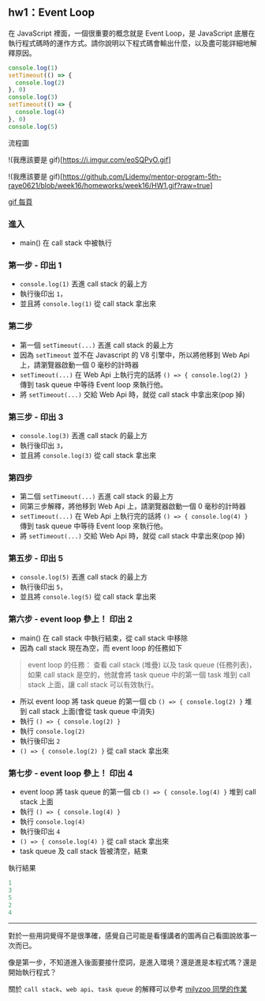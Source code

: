 ## hw1：Event Loop

在 JavaScript 裡面，一個很重要的概念就是 Event Loop，是 JavaScript 底層在執行程式碼時的運作方式。請你說明以下程式碼會輸出什麼，以及盡可能詳細地解釋原因。

```javascript
console.log(1)
setTimeout(() => {
  console.log(2)
}, 0)
console.log(3)
setTimeout(() => {
  console.log(4)
}, 0)
console.log(5)
```


流程圖

!(我應該要是 gif)[https://i.imgur.com/eoSQPyO.gif]

!(我應該要是 gif)[https://github.com/Lidemy/mentor-program-5th-raye0621/blob/week16/homeworks/week16/HW1.gif?raw=true]

[gif 每頁](https://docs.google.com/presentation/d/1uUsxz34jOTUG0HXFa51tt9s_iyK-QUEn/edit?usp=sharing&ouid=109048704341398689294&rtpof=true&sd=true)

### 進入

- main() 在 call stack 中被執行

### 第一步 - 印出 1

- `console.log(1)` 丟進 call stack 的最上方
- 執行後印出 `1`，
- 並且將 `console.log(1)` 從 call stack 拿出來

### 第二步

- 第一個 `setTimeout(...)` 丟進 call stack 的最上方
- 因為 `setTimeout` 並不在 Javascript 的 V8 引擎中，所以將他移到 Web Api 上，請瀏覽器啟動一個 0 毫秒的計時器
- `setTimeout(...)` 在 Web Api 上執行完的話將 `() => { console.log(2) }` 傳到 task queue 中等待 Event loop 來執行他。
- 將 `setTimeout(...)` 交給  Web Api 時，就從 call stack 中拿出來(pop 掉)


### 第三步 - 印出 3

- `console.log(3)` 丟進 call stack 的最上方
- 執行後印出 `3`，
- 並且將 `console.log(3)` 從 call stack 拿出來

### 第四步

- 第二個 `setTimeout(...)` 丟進 call stack 的最上方
- 同第三步解釋，將他移到 Web Api 上，請瀏覽器啟動一個 0 毫秒的計時器
- `setTimeout(...)` 在 Web Api 上執行完的話將 `() => { console.log(4) }` 傳到 task queue 中等待 Event loop 來執行他。
- 將 `setTimeout(...)` 交給  Web Api 時，就從 call stack 中拿出來(pop 掉)

### 第五步 - 印出 5

- `console.log(5)` 丟進 call stack 的最上方
- 執行後印出 `5`，
- 並且將 `console.log(5)` 從 call stack 拿出來

### 第六步 - event loop 參上！ 印出 2

- main() 在 call stack 中執行結束，從 call stack 中移除
- 因為 call stack 現在為空，而 event loop 的任務如下

>event loop 的任務：
查看 call stack (堆疊) 以及 task queue (任務列表)，如果 call stack 是空的，他就會將 task queue 中的第一個 task 堆到 call stack 上面，讓 call stack 可以有效執行。

- 所以 event loop 將 task queue 的第一個 cb `() => { console.log(2) }` 堆到 call stack 上面(會從 task queue 中消失)
- 執行 `() => { console.log(2) }`
- 執行 `console.log(2)`
- 執行後印出 `2`
- `() => { console.log(2) }` 從 call stack 拿出來

### 第七步 - event loop 參上！ 印出 4

- event loop 將 task queue 的第一個 cb `() => { console.log(4) }` 堆到 call stack 上面
- 執行 `() => { console.log(4) }`
- 執行 `console.log(4)`
- 執行後印出 `4`
- `() => { console.log(4) }` 從 call stack 拿出來
- task queue 及 call stack 皆被清空，結束

執行結果
```javascript
1
3
5
2
4
```
---

對於一些用詞覺得不是很準確，感覺自己可能是看懂講者的圖再自己看圖說故事一次而已。

像是第一步，不知道進入後面要接什麼詞，是進入環境？還是進是本程式嗎？還是開始執行程式？ 

關於 `call stack`、`web api`、`task queue` 的解釋可以參考 [milyzoo 同學的作業](https://github.com/Lidemy/mentor-program-4th-milyzoo/blob/master/homeworks/week16/hw1.md)